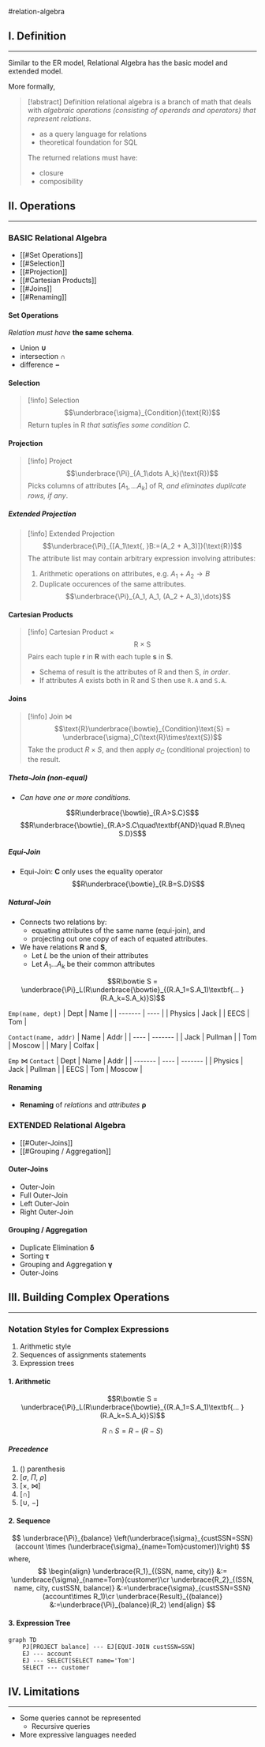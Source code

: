 #relation-algebra

## I. Definition
---
Similar to the ER model, Relational Algebra has the basic model and extended model.

More formally,

> [!abstract] Definition
> relational algebra is a branch of math that deals with *algebraic operations (consisting of operands and operators) that represent relations*.
>  - as a query language for relations
>  - theoretical foundation for SQL
>
> The returned relations must have:
> - closure
> - composibility


## II. Operations
---
### BASIC Relational Algebra
- [[#Set Operations]]
- [[#Selection]]
- [[#Projection]]
- [[#Cartesian Products]]
- [[#Joins]]
- [[#Renaming]]

#### Set Operations
*Relation must have* **the same schema**.
- Union $\boldsymbol{\cup}$
- intersection $\boldsymbol{\cap}$
- difference $\boldsymbol{-}$

#### Selection
> [!info] Selection
> $$\underbrace{\sigma}_{Condition}(\text{R})$$
> Return tuples in R *that satisfies some condition C*.

#### Projection
> [!info] Project
> $$\underbrace{\Pi}_{A_1\dots A_k}(\text{R})$$
> Picks columns of attributes $[A_1, \dots A_k]$ of R, *and eliminates duplicate rows, if any*.

##### Extended Projection
> [!info] Extended Projection
> $$\underbrace{\Pi}_{[A_1\text{, }B:=(A_2 + A_3)]}(\text{R})$$
> The attribute list may contain arbitrary expression involving attributes:
> 1. Arithmetic operations on attributes, e.g. $A_1 + A_2 \rightarrow B$
> 2. Duplicate occurences of the same attributes.
>    $$\underbrace{\Pi}_{A_1, A_1, (A_2 + A_3),\dots}$$

#### Cartesian Products
> [!info] Cartesian Product $\times$
> $$\text{R}\times\text{S}$$
> Pairs each tuple **r** in **R** with each tuple **s** in **S**.
> - Schema of result is the attributes of R and then S, *in order*.
> - If attributes *A* exists both in R and S then use `R.A` and `S.A`.

#### Joins
> [!info] Join $\bowtie$
> $$\text{R}\underbrace{\bowtie}_{Condition}\text{S} = \underbrace{\sigma}_C(\text{R}\times\text{S})$$
> Take the product $R\times S$, and then apply $\sigma_C$ (conditional projection) to the result.

##### Theta-Join (non-equal)
- *Can have one or more conditions*.

$$R\underbrace{\bowtie}_{R.A>S.C}S$$
$$R\underbrace{\bowtie}_{R.A>S.C\quad\textbf{AND}\quad R.B\neq S.D}S$$

##### Equi-Join
- Equi-Join: **C** only uses the equality operator
$$R\underbrace{\bowtie}_{R.B=S.D}S$$

 ##### Natural-Join
- Connects two relations by:
	- equating attributes of the same name (equi-join), and
	- projecting out one copy of each of equated attributes.
- We have relations **R** and **S**,
	- Let *L* be the union of their attributes
	- Let $A_1\dots A_k$ be their common attributes
 
$$R\bowtie S = \underbrace{\Pi}_L(R\underbrace{\bowtie}_{(R.A_1=S.A_1)\textbf{... }(R.A_k=S.A_k)}S)$$

`Emp(name, dept)`
| Dept    | Name |
| ------- | ---- |
| Physics | Jack |
| EECS    | Tom  |

`Contact(name, addr)`
| Name | Addr    |
| ---- | ------- |
| Jack | Pullman |
| Tom  | Moscow  |
| Mary | Colfax  |

`Emp` $\bowtie$ `Contact`
| Dept    | Name | Addr    |
| ------- | ---- | ------- |
| Physics | Jack | Pullman |
| EECS    | Tom  | Moscow  |

#### Renaming
- **Renaming** of *relations* and *attributes* $\boldsymbol{\rho}$

### EXTENDED Relational Algebra
- [[#Outer-Joins]]
- [[#Grouping / Aggregation]]

#### Outer-Joins
- Outer-Join
- Full Outer-Join
- Left Outer-Join
- Right Outer-Join

#### Grouping / Aggregation
- Duplicate Elimination $\boldsymbol{\delta}$
- Sorting $\boldsymbol{\tau}$
- Grouping and Aggregation $\boldsymbol{\gamma}$
- Outer-Joins


## III. Building Complex Operations
---
### Notation Styles for Complex Expressions
1. Arithmetic style
2. Sequences of assignments statements
3. Expression trees

#### 1. Arithmetic
$$R\bowtie S = \underbrace{\Pi}_L(R\underbrace{\bowtie}_{(R.A_1=S.A_1)\textbf{... }(R.A_k=S.A_k)}S)$$

$$
R\cap S = R - (R - S)
$$

##### Precedence
1. () parenthesis
2. \[$\sigma$, $\Pi$, $\rho$\]
3. \[$\times$, $\bowtie$\]
4. \[$\cap$\]
5. \[$\cup$, $-$\]

#### 2. Sequence
$$
\underbrace{\Pi}_{balance} \left(\underbrace{\sigma}_{custSSN=SSN}(account \times (\underbrace{\sigma}_{name=Tom}customer))\right)
$$
where,
$$
\begin{align}
\underbrace{R_1}_{(SSN, name, city)} &:= \underbrace{\sigma}_{name=Tom}(customer)\cr
\underbrace{R_2}_{(SSN, name, city, custSSN, balance)} &:=\underbrace{\sigma}_{custSSN=SSN}(account\times R_1)\cr
\underbrace{Result}_{(balance)} &:=\underbrace{\Pi}_{balance}(R_2)
\end{align}
$$

#### 3. Expression Tree
```mermaid
graph TD
	PJ[PROJECT balance] --- EJ[EQUI-JOIN custSSN=SSN]
	EJ --- account
	EJ --- SELECT[SELECT name='Tom']
	SELECT --- customer
```

## IV. Limitations
---
- Some queries cannot be represented
	- Recursive queries
- More expressive languages needed
